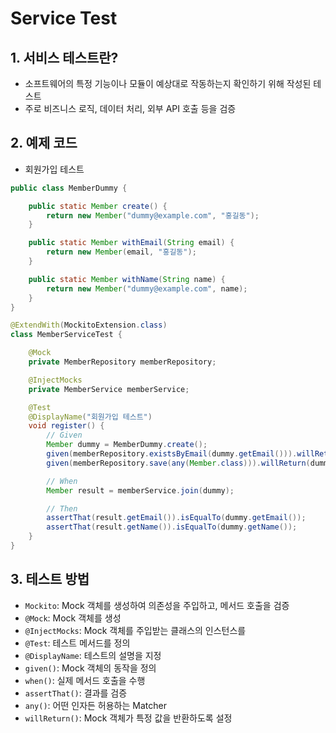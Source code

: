 # Service Test

## 1. 서비스 테스트란?
- 소프트웨어의 특정 기능이나 모듈이 예상대로 작동하는지 확인하기 위해 작성된 테스트
- 주로 비즈니스 로직, 데이터 처리, 외부 API 호출 등을 검증

## 2. 예제 코드
- 회원가입 테스트

```java
public class MemberDummy {

    public static Member create() {
        return new Member("dummy@example.com", "홍길동");
    }

    public static Member withEmail(String email) {
        return new Member(email, "홍길동");
    }

    public static Member withName(String name) {
        return new Member("dummy@example.com", name);
    }
}
```
```java
@ExtendWith(MockitoExtension.class)
class MemberServiceTest {

    @Mock
    private MemberRepository memberRepository;

    @InjectMocks
    private MemberService memberService;

    @Test
    @DisplayName("회원가입 테스트")
    void register() {
        // Given
        Member dummy = MemberDummy.create();
        given(memberRepository.existsByEmail(dummy.getEmail())).willReturn(false);
        given(memberRepository.save(any(Member.class))).willReturn(dummy);

        // When
        Member result = memberService.join(dummy);

        // Then
        assertThat(result.getEmail()).isEqualTo(dummy.getEmail());
        assertThat(result.getName()).isEqualTo(dummy.getName());
    }
}
```

## 3. 테스트 방법
- `Mockito`: Mock 객체를 생성하여 의존성을 주입하고, 메서드 호출을 검증
- `@Mock`: Mock 객체를 생성
- `@InjectMocks`: Mock 객체를 주입받는 클래스의 인스턴스를
- `@Test`: 테스트 메서드를 정의
- `@DisplayName`: 테스트의 설명을 지정
- `given()`: Mock 객체의 동작을 정의
- `when()`: 실제 메서드 호출을 수행
- `assertThat()`: 결과를 검증
- `any()`: 어떤 인자든 허용하는 Matcher
- `willReturn()`: Mock 객체가 특정 값을 반환하도록 설정